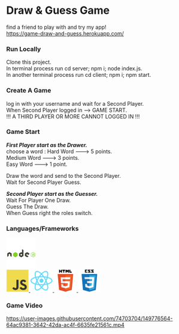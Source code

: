 # Draw & Guess Game

find a friend to play with and try my app! \
https://game-draw-and-guess.herokuapp.com/

### Run Locally
Clone this project.\
In terminal process run cd server; npm i; node index.js.\
In another terminal process run cd client; npm i; npm start.

### Create A Game
log in with your username and wait for a Second Player.\
When Second Player logged in --> GAME START.\
!!! A THIRD PLAYER OR MORE CANNOT LOGGED IN !!! 

### Game Start
*****First Player start as the Drawer.***** \
choose a word :
Hard Word   ---> 5 points.\
Medium Word ---> 3 points.\
Easy Word   ---> 1 point.

Draw the word and send to the Second Player.\
Wait for Second Player Guess.

*****Second Player start as the Guesser.***** \
Wait For Player One Draw.\
Guess The Draw.\
When Guess right the roles switch.

### Languages/Frameworks
<a href="https://www.w3.org/html/" target="_blank"> <img src="https://raw.githubusercontent.com/devicons/devicon/master/icons/nodejs/nodejs-original-wordmark.svg" alt="html5" width="80" height="80"/> </a> 
\
 <a href="https://developer.mozilla.org/en-US/docs/Web/JavaScript" target="_blank"> <img src="https://raw.githubusercontent.com/devicons/devicon/master/icons/javascript/javascript-original.svg" alt="javascript" width="60" height="60"/> </a>
 <a href="https://reactjs.org/" target="_blank"> <img src="https://github.com/devicons/devicon/blob/master/icons/react/react-original.svg" alt="react" width="60" height="60"/> </a>
<a href="https://www.w3.org/html/" target="_blank"> <img src="https://raw.githubusercontent.com/devicons/devicon/master/icons/html5/html5-original-wordmark.svg" alt="html5" width="60" height="60"/> </a> 
<a href="https://www.w3schools.com/css/" target="_blank"> <img src="https://raw.githubusercontent.com/devicons/devicon/master/icons/css3/css3-original-wordmark.svg" alt="css3" width="60" height="60"/> </a> 

### Game Video
https://user-images.githubusercontent.com/74703704/149776564-64ac9381-3642-42da-ac4f-6635fe21561c.mp4

